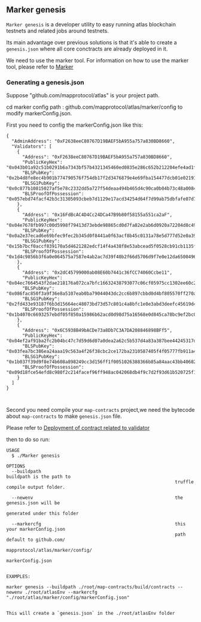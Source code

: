 ## Marker genesis

`Marker genesis` is a developer utility to easy running atlas blockchain testnets and related jobs around testnets.

Its main advantage over previous solutions is that it's able to create a `genesis.json` where all core conctracts are
already deployed in it.

We need to use the marker tool. For information on how to use the marker tool, please refer to [Marker](../../marker/Marker.md)

### Generating a genesis.json

Suppose "github.com/mapprotocol/atlas" is your project path.

cd marker config path : github.com/mapprotocol/atlas/marker/config to modify markerConfig.json.

First you need to config the markerConfig.json like this:

```shell
{
  "AdminAddress": "0xF2638eeC80767D19BAEF5bA955a757a830BD8660",
  "Validators": [
    {
      "Address": "0xF2638eeC80767D19BAEF5bA955a757a830BD8660",
      "PublicKeyHex": "0x043b01a92c51b0291b6a7343bf57b4321345460ed0835e286c652b212204efe4ad1fae14048e7a0468842be1237be9cec6dfc3e743cf64ceb17fdb1f907385f2b6",
      "BLSPubKey": "0x2b4d8fe8ec4b901b774790576f754db17f2d3476879e4e69fba154477dcb01e0219171e58aec6ff3f73a79fe99a5c674920c01361aa15e79b3f23d0e301c84cc13cd2c19260ca91cb27817441ac454dcf1f141d438b0d63fe0308d298b5886f312ba3f8aa14420c741d5ca27570e20bdfb220f15b9dca5e8ddab98769b67c95d00",
      "BLSG1PubKey": "0x0c877b10815027af5e78c2332dd5a727f54deaa494b465d4c90ca0b04b73c48a00849eebd32caa72c49d7cdba04367abbfe8a0a499720cd0a8f703c9f3a4b45d0000000000000000000000000000000000000000000000000000000000000000000000000000000000000000000000000000000000000000000000000000000000",
      "BLSProofOfPossession": "0x057ebd74facf42b3c31305093cbeb7d1129e17acd34254d64f7d99ab75dbfafe07d7abc3b8620dfd5c538afbc4a82f3e99e7981707f7ecc68f8e2ebf761398f1"
    },
    {
      "Address": "0x16FdBcAC4D4Cc24DCa47B9b80f58155a551ca2aF",
      "PublicKeyHex": "0x04e7678fb997c00d5998f79413d73ebde98865cd0d7fa82e2ab6d0920a72204d8c49c14f873ec9ee0e0b38651001acc9a4c1a0a63de6c6589b896f21f6a6bb6837",
      "BLSPubKey": "0x0a2e37ecad6e69bfec9fec2b345d0f8441a0f63acf8b45c0131a78e5d777d52e0a39404ca85f2c08752c1d4ff8df05c82c7880779d61fe3fabcd4fd682463c0515b1f0217561a6a72bd381da19e34c5560c6eccb08ff83d7d3f4ac6da7f5d1ed15a2780f782c1fa571fa65b99694af559b9df168b1d8745ac3bbc7d3fe550b9400",
      "BLSG1PubKey": "0x15b7bcf0accf839170a5d4621282edcf14f4a438f8e53abcead5f0528cb91cb1135fd4e82ede1493ab1209af122e1dc186c885cc96d2413cbc09a58163b91eb90000000000000000000000000000000000000000000000000000000000000000000000000000000000000000000000000000000000000000000000000000000000",
      "BLSProofOfPossession": "0x1d4c9856b3f6a0e064575a7587e4ab2ac7d39f40b2f66d5706d9f7e0e12da6500496cb344112c99bde4c3b2cd574ff38095821880c97b43f7244a07b8734fab5"
    },
    {
      "Address": "0x2dC45799000ab08E60b7441c36fCC74060Ccbe11",
      "PublicKeyHex": "0x04ec7664543f2dae218176a072ca7bfc16632438793077c06cf05975cc1302ee60c27f29e2cc3b64ffbaa69d2939e937f99a7bf93d7c5fa59bffbcd769e4f234e8",
      "BLSPubKey": "0x086fac850f3a9f36e8a5107eab0ba79044043dc2cc6b897cbbd0d4bf805570ff270a98f28e2d2e70b7b2ecc41a4a13e453178354997aa2038852c5945f0564bb02cdf57642881a1b40417fe3620429fc087f8dee6a68e5d7193d3243c38a1f3827d0f4cb616722a1fa78a283a17589d7688a769ade77e9d6417c6e2a9adf59c300",
      "BLSG1PubKey": "0x2fd433e93187f6b3d15664ec48073bd73d57c801c4a8bfc1e0e3abd3deefc45619d45ac7ad54df7dda5b8afd6f882c9d9f879dbc6d587f1da5da1751baac729f0000000000000000000000000000000000000000000000000000000000000000000000000000000000000000000000000000000000000000000000000000000000",
      "BLSProofOfPossession": "0x1b4070c6693257ebdf05f850a15986b62acd0d98d75a16568e0d845ca78bc9ef2bc09e6e5ff5b59b6c66ab7816dd10db869a1bd5494c7fc4b999333e4196974c"
    },
    {
      "Address": "0x6C5938B49bACDe73a8Db7C3A7DA208846898BFf5",
      "PublicKeyHex": "0x04ef2af91ba2fc2b04bc47c7d59d6d07a0dea2a62c5b537d4a83a387bee44245317de753c4e45858708c0d31473c6595ac9dddbcf7ac02a13df4af1a188e2c9c24",
      "BLSPubKey": "0x03fea7bc386ea24aaa19c563a4f26f38cbc2ce172ba2310587405f4f05777fb911a4c3553b7b6529ea02a9da3ae2df6f70c3409105b39e1930d6a6ae8344fc221f5dfb2e73cc8ce434d1af33d95366796bdec26ca7cfcc0a03867fabf471884206db6b9e175a131995bd0c70b93a6f2eec96d831ad0c42d13d334f780d57883400",
      "BLSG1PubKey": "0x1b037f39d9f8e74b608a898249cc3d156ff1f0051026388366b85a84aac43bb4068275cd909e16b29f1b3bc97e91ec0a8b95a11b8a574cbc2c9ea142d26c8a490000000000000000000000000000000000000000000000000000000000000000000000000000000000000000000000000000000000000000000000000000000000",
      "BLSProofOfPossession": "0x09d18fce54efd8c980f2c214facef96ff948ac042068db4f9c7d2f93d61b520725f1781515415a8b7ef8b19964af5cba0eaef4b40e9edbeb609ab922f408ce8c"
    }
  ]
}



```

Second you need compile your `map-contracts` project,we need the bytecode about `map-contracts` to make `genesis.json` file.

Please refer to [Deployment of contract related to validator](../contracts/DeployContracts.md#deployment-of-contract-related-to-validator)

then to do so run:

```shell
USAGE
  $ ./Marker genesis

OPTIONS
  --buildpath                                                  buildpath is the path to 
                                                               truffle compile output folder.
  
  --newenv                                                     the genesis.json will be 
                                                               generated under this folder 

  --markercfg                                                  this your markerConfig.json 
                                                               path default to github.com/
                                                               mapprotocol/atlas/marker/config/
                                                               markerConfig.json
                                                     
  
EXAMPLES:

marker genesis --buildpath ./root/map-contracts/build/contracts --newenv ./root/atlasEnv --markercfg "./root/atlas/marker/config/markerConfig.json"


This will create a `genesis.json` in the ./root/atlasEnv folder
```
